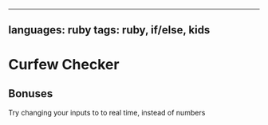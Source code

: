 -----
languages: ruby
tags: ruby, if/else, kids
-----

# Curfew Checker

## Bonuses

Try changing your inputs to to real time, instead of numbers